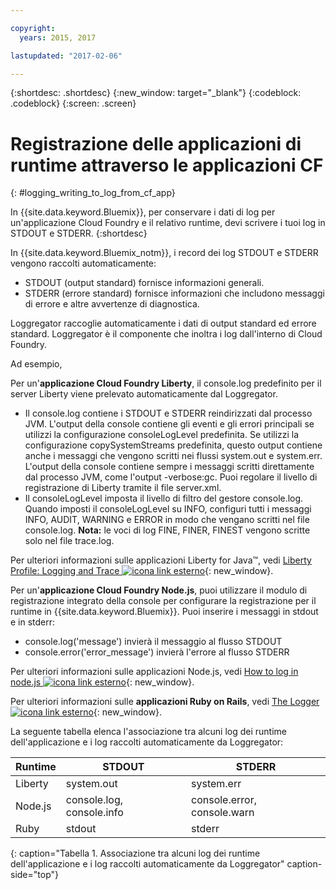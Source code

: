 ```yaml
---

copyright:
  years: 2015, 2017

lastupdated: "2017-02-06"

---
```



{:shortdesc: .shortdesc}
{:new_window: target="_blank"}
{:codeblock: .codeblock}
{:screen: .screen}

# Registrazione delle applicazioni di runtime attraverso le applicazioni CF
{: #logging_writing_to_log_from_cf_app}

In {{site.data.keyword.Bluemix}}, per conservare i dati di log per un'applicazione Cloud Foundry e il relativo runtime, devi scrivere i tuoi log in STDOUT e STDERR. 
{:shortdesc}

In {{site.data.keyword.Bluemix_notm}}, i record dei log STDOUT e STDERR vengono raccolti automaticamente:

* STDOUT (output standard) fornisce informazioni generali.  
* STDERR (errore standard) fornisce informazioni che includono messaggi di errore e altre avvertenze di diagnostica. 

Loggregator raccoglie automaticamente i dati di output standard ed errore standard. Loggregator è il componente che inoltra i log dall'interno di Cloud Foundry. 

Ad esempio, 

Per un'**applicazione Cloud Foundry Liberty**, il console.log predefinito per il server Liberty viene prelevato automaticamente dal Loggregator. 

* Il console.log contiene i STDOUT e STDERR reindirizzati dal processo JVM. L'output della console contiene gli eventi e gli errori principali se utilizzi la configurazione consoleLogLevel predefinita. Se utilizzi la configurazione copySystemStreams predefinita, questo output contiene anche i messaggi che vengono scritti nei flussi system.out e system.err. L'output della console contiene sempre i messaggi scritti direttamente dal processo JVM, come l'output -verbose:gc. Puoi regolare il livello di registrazione di Liberty tramite il file server.xml.
* Il consoleLogLevel imposta il livello di filtro del gestore console.log. Quando imposti il consoleLogLevel su INFO, configuri tutti i messaggi INFO, AUDIT, WARNING e ERROR in modo che vengano scritti nel file console.log. **Nota:** le voci di log FINE, FINER, FINEST vengono scritte solo nel file trace.log.

Per ulteriori informazioni sulle applicazioni Liberty for Java™, vedi [Liberty Profile: Logging and Trace ![icona link esterno](../../../icons/launch-glyph.svg "External link icon")](http://www-01.ibm.com/support/knowledgecenter/was_beta_liberty/com.ibm.websphere.wlp.nd.multiplatform.doc/ae/rwlp_logging.html){: new_window}.

Per un'**applicazione Cloud Foundry Node.js**, puoi utilizzare il modulo di registrazione integrato della console per configurare la registrazione per il runtime in {{site.data.keyword.Bluemix}}. Puoi inserire i messaggi in stdout e in stderr:

* console.log('message') invierà il messaggio al flusso STDOUT
* console.error('error_message') invierà l'errore al flusso STDERR

Per ulteriori informazioni sulle applicazioni Node.js, vedi [How to log in node.js ![icona link esterno](../../../icons/launch-glyph.svg "External link icon")](http://docs.nodejitsu.com/articles/intermediate/how-to-log){: new_window}.


Per ulteriori informazioni sulle **applicazioni Ruby on Rails**, vedi [The Logger ![icona link esterno](../../../icons/launch-glyph.svg "External link icon")](http://guides.rubyonrails.org/debugging_rails_applications.html#the-logger){: new_window}.

La seguente tabella elenca l'associazione tra alcuni log dei runtime dell'applicazione e i log raccolti automaticamente da Loggregator:

| **Runtime** |    **STDOUT**     | **STDERR** |
|-----------------|-------------------|-------------------|
| Liberty | system.out | system.err |
| Node.js | console.log, console.info | console.error, console.warn |
| Ruby | stdout| stderr |
{: caption="Tabella 1. Associazione tra alcuni log dei runtime dell'applicazione e i log raccolti automaticamente da Loggregator" caption-side="top"}

